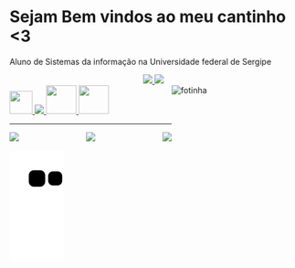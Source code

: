 


<!--
**Gustavo-Correia/Gustavo-Correia** is a ✨ _special_ ✨ repository because its `README.md` (this file) appears on your GitHub profile.

Here are some ideas to get you started:

- 🔭 I’m currently working on ...
- 🌱 I’m currently learning ...
- 👯 I’m looking to collaborate on ...
- 🤔 I’m looking for help with ...
- 💬 Ask me about ...
- 📫 How to reach me: ...
- 😄 Pronouns: ...
- ⚡ Fun fact: ...
-->

<h1>
Sejam Bem vindos ao meu cantinho <3
</h1>
  
<p> Aluno de Sistemas da informação na Universidade federal de Sergipe </p>
  
<div align="center">
  <a href="https://github.com/Gustavo-Correia">
  <img height="150em" src="https://github-readme-stats.vercel.app/api?username=Gustavo-Correia&show_icons=true&theme=cobalt&include_all_commits=true&count_private=true"/>
  <img height="150em"  src="https://github-readme-stats.vercel.app/api/top-langs/?username=Gustavo-Correia&layout=compact&langs_count=7&theme=cobalt"/>
</div>
  
  
 <img align="right" alt="fotinha" src="https://cdn.discordapp.com/attachments/838041895354761296/941862355527147560/GATO.jpg" width="220px" height="220px"> 
  
  
  
  <div align="left">
<img width="40px" height="40px" src="https://cdn.jsdelivr.net/gh/devicons/devicon/icons/javascript/javascript-original.svg">
<img width="45px' height="50px" src="https://cdn.jsdelivr.net/gh/devicons/devicon/icons/c/c-original.svg">
<img width="53px" height="50px" src="https://cdn.jsdelivr.net/gh/devicons/devicon/icons/css3/css3-original-wordmark.svg">
<img width="53px" height="50px" src="https://cdn.jsdelivr.net/gh/devicons/devicon/icons/html5/html5-original-wordmark.svg">

  </div>
  
  <hr>
  
<div>
 
  
  
  <a  href="https://www.instagram.com/luis_gustavo2901/"> <img src="https://img.shields.io/badge/Instagram-E4405F?style=for-the-badge&logo=instagram&logoColor=white"  target="_blank" align="right">
   
    
    
 <a href="mailto:contatogucorreia2901@gmail.com/"> <img src="https://img.shields.io/badge/Gmail-D14836?style=for-the-badge&logo=gmail&logoColor=black" target="_blank" align="left">
    <div align="center">
   <a href="https://www.linkedin.com/in/gustavo-correia-2901/"> <img src="https://img.shields.io/badge/LinkedIn-0077B5?style=for-the-badge&logo=linkedin&logoColor=white" target="_blank" >
     </div>
</div>
  
  
 ![Snake animation](https://github.com/rafaballerini/rafaballerini/blob/output/github-contribution-grid-snake.svg)
  
